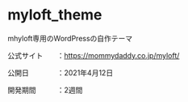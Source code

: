 # myloft_theme
mhyloft専用のWordPressの自作テーマ

公式サイト　　：https://mommydaddy.co.jp/myloft/

公開日　　　　：2021年4月12日

開発期間　　　：2週間
